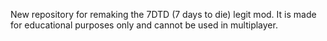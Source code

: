 New repository for remaking the 7DTD (7 days to die) legit mod. 
It is made for educational purposes only and cannot be used in multiplayer.
